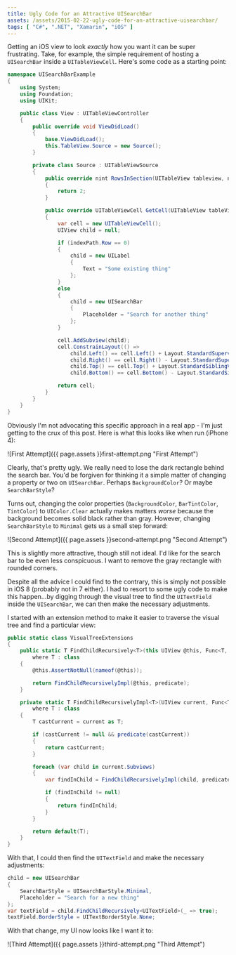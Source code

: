 ```yaml
---
title: Ugly Code for an Attractive UISearchBar
assets: /assets/2015-02-22-ugly-code-for-an-attractive-uisearchbar/
tags: [ "C#", ".NET", "Xamarin", "iOS" ]
---
```


Getting an iOS view to look *exactly* how you want it can be super frustrating. Take, for example, the simple requirement of hosting a `UISearchBar` inside a `UITableViewCell`. Here's some code as a starting point:

```csharp
namespace UISearchBarExample
{
    using System;
    using Foundation;
    using UIKit;

    public class View : UITableViewController
    {
        public override void ViewDidLoad()
        {
            base.ViewDidLoad();
            this.TableView.Source = new Source();
        }

        private class Source : UITableViewSource
        {
            public override nint RowsInSection(UITableView tableview, nint section)
            {
                return 2;
            }

            public override UITableViewCell GetCell(UITableView tableView, NSIndexPath indexPath)
            {
                var cell = new UITableViewCell();
                UIView child = null;

                if (indexPath.Row == 0)
                {
                    child = new UILabel
                    {
                        Text = "Some existing thing"
                    };
                }
                else
                {
                    child = new UISearchBar
                    {
                        Placeholder = "Search for another thing"
                    };
                }

                cell.AddSubview(child);
                cell.ConstrainLayout(() =>
                    child.Left() == cell.Left() + Layout.StandardSuperviewSpacing &&
                    child.Right() == cell.Right() - Layout.StandardSuperviewSpacing &&
                    child.Top() == cell.Top() + Layout.StandardSiblingViewSpacing &&
                    child.Bottom() == cell.Bottom() - Layout.StandardSiblingViewSpacing);

                return cell;
            }
        }
    }
}
``` 

Obviously I'm not advocating this specific approach in a real app - I'm just getting to the crux of this post. Here is what this looks like when run (iPhone 4):

![First Attempt]({{ page.assets }}first-attempt.png "First Attempt")

Clearly, that's pretty ugly. We really need to lose the dark rectangle behind the search bar. You'd be forgiven for thinking it a simple matter of changing a property or two on `UISearchBar`. Perhaps `BackgroundColor`? Or maybe `SearchBarStyle`?

Turns out, changing the color properties (`BackgroundColor`, `BarTintColor`, `TintColor`) to `UIColor.Clear` actually makes matters *worse* because the background becomes solid black rather than gray. However, changing `SearchBarStyle` to `Minimal` gets us a small step forward:

![Second Attempt]({{ page.assets }}second-attempt.png "Second Attempt")

This is slightly more attractive, though still not ideal. I'd like for the search bar to be even less conspicuous. I want to remove the gray rectangle with rounded corners.

Despite all the advice I could find to the contrary, this is simply not possible in iOS 8 (probably not in 7 either). I had to resort to some ugly code to make this happen...by digging through the visual tree to find the `UITextField` inside the `UISearchBar`, we can then make the necessary adjustments.

I started with an extension method to make it easier to traverse the visual tree and find a particular view:

```csharp
public static class VisualTreeExtensions
{
    public static T FindChildRecursively<T>(this UIView @this, Func<T, bool> predicate)
        where T : class
    {
        @this.AssertNotNull(nameof(@this));

        return FindChildRecursivelyImpl(@this, predicate);
    }

    private static T FindChildRecursivelyImpl<T>(UIView current, Func<T, bool> predicate)
        where T : class
    {
        T castCurrent = current as T;

        if (castCurrent != null && predicate(castCurrent))
        {
            return castCurrent;
        }

        foreach (var child in current.Subviews)
        {
            var findInChild = FindChildRecursivelyImpl(child, predicate);

            if (findInChild != null)
            {
                return findInChild;
            }
        }

        return default(T);
    }
}
```

With that, I could then find the `UITextField` and make the necessary adjustments:

```csharp
child = new UISearchBar
{
    SearchBarStyle = UISearchBarStyle.Minimal,
    Placeholder = "Search for a new thing"
};
var textField = child.FindChildRecursively<UITextField>(_ => true);
textField.BorderStyle = UITextBorderStyle.None;
```

With that change, my UI now looks like I want it to:

![Third Attempt]({{ page.assets }}third-attempt.png "Third Attempt")